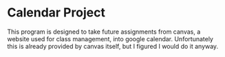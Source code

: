 # Calendar Project
This program is designed to take future assignments from canvas, a website used for class management, into google calendar. Unfortunately this is already provided by canvas itself, but I figured I would do it anyway.

